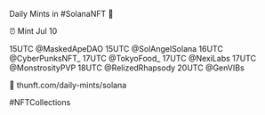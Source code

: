 Daily Mints in #SolanaNFT 🚀

⏰ Mint Jul 10

15UTC @MaskedApeDAO
15UTC @SolAngelSolana
16UTC @CyberPunksNFT_
17UTC @TokyoFood_
17UTC @NexiLabs
17UTC @MonstrosityPVP
18UTC @RelizedRhapsody
20UTC @GenVIBs

🔗 thunft.com/daily-mints/solana

#NFTCollections